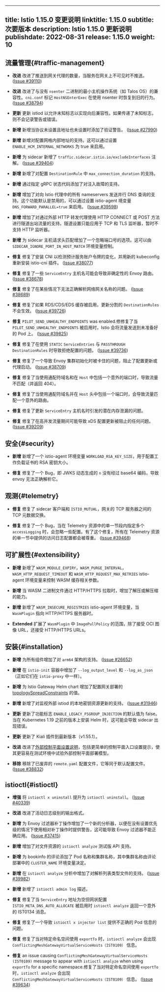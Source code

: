  ---
title: Istio 1.15.0 变更说明
linktitle: 1.15.0
subtitle: 次要版本
description: Istio 1.15.0 更新说明
publishdate: 2022-08-31
release: 1.15.0
weight: 10
---

## 流量管理{#traffic-management}

- **改进** 改进了推送到网关代理的数量，当服务在网关上不可见时不推送。
  ([Issue #39110](https://github.com/istio/istio/issues/39110))

- **改进** 改进了与没有 `nsenter` 二进制的最小主机操作系统（如 Talos OS）的兼容性。`cni.conf` 标记 `HostNSEnterExec` 在使用 nsenter 时恢复到旧的行为。
  ([Issue #38794](https://github.com/istio/istio/issues/38794))

- **更新** 更新 istiod 以允许未知标志以实现向后兼容性。如果传递了未知标志，则不会记录警告或错误。

- **新增** 新增当协议未设置且地址也未设置时添加了验证警告。
  ([Issue #27990](https://github.com/istio/istio/issues/27990))

- **新增** 新增对配置网格内部地址的支持。这可以通过设置
`ENABLE_HCM_INTERNAL_NETWORKS` 为 true 来启用。

- **新增** 为 sidecar 新增了 `traffic.sidecar.istio.io/excludeInterfaces` 注解。
  ([Issue #39404](https://github.com/istio/istio/pull/39404))

- **新增** 新增了对配置 `DestinationRule` 中 `max_connection_duration` 的支持。

- **新增** 通过指定 gRPC 状态代码添加了对注入故障的支持。

- **新增** 增加了对向 Istio 代理中的所有 nameservers 发送并行 DNS 查询的支持。这个功能默认是禁用的，可以通过设置 istio-agent 境变量 `DNS_FORWARD_PARALLEL=true` 来启用。
  ([Issue #39598](https://github.com/istio/istio/issues/39598))

- **新增** 增加了对通过外部 HTTP 转发代理使用 HTTP CONNECT 或 POST 方法进行隧道出站流量的支持。隧道设置只能应用于 TCP 和 TLS 监听器，暂时不支持 HTTP 监听器。

- **新增** 为 sidecar 主机请求头匹配增加了一个忽略端口号的选项。这可以由 `SIDECAR_IGNORE_PORT_IN_HOST_MATCH` 环境变量控制。

- **修复** 修复了安装 CNI 以检测预计服务账户令牌的变化，并用新的 kubeconfig 重新安装 istio-cni 插件。
  ([Issue #38077](https://github.com/istio/istio/issues/38077))

- **修复** 修复了一些 `ServiceEntry` 主机名可能会导致非确定性的 Envoy 路由。
  ([Issue #38678](https://github.com/istio/istio/issues/38678))

- **修复** 修复了在某些情况下无法正确解析网络网关名称的问题。
  ([Issue #38689](https://github.com/istio/istio/issues/38689))

- **修复** 修复了如果 RDS/CDS/EDS 缓存被启用，更新分割的 `DestinationRules` 不会生效。
  ([Issue #39726](https://github.com/istio/istio/issues/39726))

- **修复** `PILOT_SEND_UNHEALTHY_ENDPOINTS` was enabled.修修复了当 `PILOT_SEND_UNHEALTHY_ENDPOINTS` 被启用时，Istio 会将流量发送到未准备好的 Pod 上。
  ([Issue #39825](https://github.com/istio/istio/issues/39825))

- **修复** 修复了在使用 `STATIC` `ServiceEntries` 与 `PASSTHROUGH` `DestinationRules` 时导致拒绝配置的问题。
  ([Issue #39736](https://github.com/istio/istio/issues/39736))

- **修复** 修复了一个导致 Envoy 集群初始化时被卡住的问题，阻止了配置更新或代理启动。
  ([Issue #38709](https://github.com/istio/istio/issues/38709))

- **修复** 修复了当使用通配符域名和在 `Host` 中包括一个意外的端口时，导致流量不匹配（并返回 404）。

- **修复** 修复了当使用通配符域名并在 `Host` 头中包括一个端口时，会导致流量匹配一个意外的路由。

- **修复** 修复了更新 `ServiceEntry` 主机名时引发的潜在内存泄漏的问题。

- **修复** 修复了在高并发流量期间可能导致 xDS 配置更新被阻止的任何问题。
  ([Issue #39209](https://github.com/istio/istio/issues/39209))

## 安全{#security}

- **新增** 新增了一个 istio-agent 环境变量 `WORKLOAD_RSA_KEY_SIZE`，用于配置工作负载证书的 RSA 密钥大小。

- **修复** 修复了一个 Bug，即 JWKS 动态生成的 `n` 没有经过 base64 编码，导致 envoy 无法正确解析它。

## 观测{#telemetry} 

- **修复** 修复了 sidecar 客户端和 `ISTIO_MUTUAL`，网关的 TCP 服务器之间的 TCP 元数据交换。

- **修复** 修复了一个 Bug，当在 Telemetry 资源中的单一节段内指定多个 `accessLogging` 时，会忽略一些配置。有了这个修复，所有在 Telemetry 资源的单一节中提供的访问日志配置都会被尊重。
  ([Issue #39468](https://github.com/istio/istio/issues/39468))

## 可扩展性{#extensibility}

- **新增** 新增了 `WASM_MODULE_EXPIRY`，`WASM_PURGE_INTERVAL`，`WASM_HTTP_REQUEST_TIMEOUT` 和 `WASM_HTTP_REQUEST_MAX_RETRIES` istio-agent 环境变量来控制 WASM 缓存相关参数。

- **新增** 当 WASM 二进制文件通过 HTTP/HTTPS 拉取时，增加了解压或解压缩的能力。

- **新增** 新增了 `WASM_INSECURE_REGISTRIES` istio-agent 环境变量，当 `WasmPlugin` 指向 HTTP/HTTPS 服务器时。

- **Extended** 扩展了 `WasmPlugin` 中 `ImagePullPolicy` 的范围，除了接受 OCI 图像 URL，还接受 HTTP/HTTPS URLs。

## 安装{#installation}

- **新增** 为所有组件增加了对 `arm64` 架构的支持。
  ([Issue #26652](https://github.com/istio/istio/issues/26652))

- **新增** 在 `istio-init` 容器中增加了 `--log_output_level` 和 `--log_as_json`（正如它们在 `istio-proxy` 中一样）。

- **新增** 为 Istio Gateway Helm chart 增加了配置网关部署的 [topologySpreadConstraints](https://kubernetes.io/docs/concepts/workloads/pods/pod-topology-spread-constraints/) 的值。

- **新增** 新增了对监视外部 istiod 的本地密钥资源更新的支持。
  ([Issue #31946](https://github.com/istio/istio/issues/31946))

- **更新** 更新了功能标志 `ENABLE_LEGACY_FSGROUP_INJECTION` 的默认值为 false。当在 Kubernetes 1.19 之前的版本上安装 Helm 时，这可能会导致 sidecar 出现错误。

- **更新** 更新了 Kiali 插件到最新版本（v1.55.1）。

- **改进** 改进了[外部控制平面设置说明](/zh/docs/setup/install/external-controlplane/)，包括更简单的控制平面入口设置提示，使其更容易在测试环境中试验外部控制平面部署模型。

- **移除** 移除了已废弃的 `remote.yaml` 配置文件，它等同于默认配置文件。
  ([Issue #38832](https://github.com/istio/istio/issues/38832))

## istioctl{#istioctl}

- **增强** 将 `istioctl x uninstall` 提升为 `istioctl uninstall`。
  ([Issue #40339](https://github.com/istio/istio/issues/40339))

- **改进** 改进了活动日志级别的输出格式。

- **新增** 为 Envoy 过滤器补丁操作增加了一个新的分析器，以便在没有设置优先级的情况下使用相对补丁操作时提供警告，这可能导致 Envoy 过滤器不能正确应用。
  ([Issue #37415](https://github.com/istio/istio/issues/37415))

- **新增** 增加了对文件资源的 `istioctl analyze` 测试版 API 支持。

- **新增** 为 bookinfo 的评论添加了 Pod 名称和集群名称，其中集群名称由评论部署中的 `CLUSTER_NAME` 环境变量决定。

- **新增** 在 `istioctl analyze` 分析中增加了对解析列表类型文件的支持。
  ([Issue #39982](https://github.com/istio/istio/issues/39982))

- **新增** 新增了 `istioctl admin log` 描述。

- **修复** 修复了当 `ServiceEntry` 地址为空但网状配置 `ISTIO_META_DNS_AUTO_ALLOCATE` 被启用时 `istioctl analyze` 返回一个意外的 IST0134 消息。

- **修复** 修复了一个导致 `istioctl x injector list` 提供不正确的 Pod 信息的问题。

- **修复** 修复了当对特定命名空间使用 `exportTo` 时，`istioctl analyze` 会出现 `ConflictingMeshGatewayVirtualServiceHosts（IST0109）` 信息。

- **修复** an issue causing `ConflictingMeshGatewayVirtualServiceHosts (IST0109)` message to appear with `istioctl analyze` when using `exportTo` for a specific namespace.修复了当对特定命名空间使用 `exportTo` 时，`istioctl analyze` 会出现 `ConflictingMeshGatewayVirtualServiceHosts（IST0109）` 信息。
  ([Issue #39634](https://github.com/istio/istio/issues/39634))
